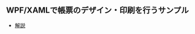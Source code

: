 ## WPF/XAMLで帳票のデザイン・印刷を行うサンプル
- [解説](https://vain0.github.io/VainZero.WpfReportPrinting/articles/intro.html)
